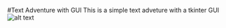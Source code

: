 #Text Adventure with GUI
This is a simple text adveture with a tkinter GUI
![alt text](https://raw.githubusercontent.com/hcp-prince/Text-adventure-with-GUI/resources/game_pic.jpg)